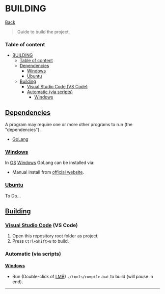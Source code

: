 
# BUILDING

[Back](../README.md)

> Guide to build the project.

### Table of content
- [BUILDING](#building)
    - [Table of content](#table-of-content)
  - [Dependencies](#dependencies)
    - [Windows](#windows)
    - [Ubuntu](#ubuntu)
  - [Building](#building-1)
    - [Visual Studio Code (VS Code)](#visual-studio-code-vs-code)
    - [Automatic (via scripts)](#automatic-via-scripts)
      - [Windows](#windows-1)


## [Dependencies](https://en.wikipedia.org/wiki/Dependency)

A program may require one or more other programs to run (the "dependencies").

 * [GoLang](https://golang.org/)


### [Windows](https://www.microsoft.com/windows)

In [OS](https://en.wikipedia.org/wiki/Operating_system) [Windows](https://www.microsoft.com/windows) GoLang can be installed via:

 * Manual install from [official website](https://golang.org/dl/).

### [Ubuntu](https://ubuntu.com/)

To Do...


## [Building](https://en.wikipedia.org/wiki/Software_build)

### [Visual Studio Code](https://code.visualstudio.com/) (VS Code)

 1. Open this repository root folder as project;
 1. Press `Ctrl+Shift+B` to build.

### Automatic (via scripts)

#### [Windows](https://www.microsoft.com/windows)

 * Run (Double-click of [LMB](https://en.wikipedia.org/wiki/LMB)) `./tools/compile.bat` to build (will pause in end).

---
